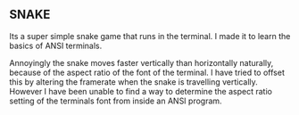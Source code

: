 ## SNAKE

Its a super simple snake game that runs in the terminal.
I made it to learn the basics of ANSI terminals.

Annoyingly the snake moves faster vertically than horizontally naturally, 
because of the aspect ratio of the font of the terminal. I have tried to
offset this by altering the framerate when the snake is travelling vertically.
However I have been unable to find a way to determine the aspect ratio setting 
of the terminals font from inside an ANSI program.
